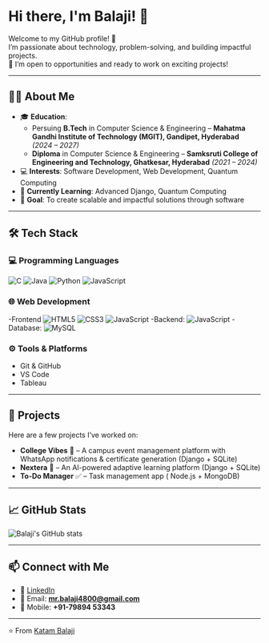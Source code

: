 # Hi there, I'm Balaji! 👋  

Welcome to my GitHub profile! 🚀  
I’m passionate about technology, problem-solving, and building impactful projects.  
💼 I’m open to opportunities and ready to work on exciting projects!  

---

## 👨‍🎓 About Me  
- 🎓 **Education**:  
    - Persuing **B.Tech** in Computer Science & Engineering – **Mahatma Gandhi Institute of Technology (MGIT), Gandipet, Hyderabad** *(2024 – 2027)*   
  - **Diploma** in Computer Science & Engineering – **Samksruti College of Engineering and Technology, Ghatkesar, Hyderabad**  *(2021 – 2024)* 
- 💻 **Interests**: Software Development, Web Development, Quantum Computing  
- 🌱 **Currently Learning**: Advanced Django, Quantum Computing  
- 🎯 **Goal**: To create scalable and impactful solutions through software  

---

## 🛠️ Tech Stack  

### 💻 Programming Languages 
![C](https://img.shields.io/badge/C-00599C?style=for-the-badge&logo=c&logoColor=white)
![Java](https://img.shields.io/badge/Java-ED8B00?style=for-the-badge&logo=java&logoColor=white)
![Python](https://img.shields.io/badge/Python-3776AB?style=for-the-badge&logo=python&logoColor=yellow)
![JavaScript](https://img.shields.io/badge/JavaScript-F7DF1E?style=for-the-badge&logo=javascript&logoColor=black)

### 🌐 Web Development  
-Frontend
![HTML5](https://img.shields.io/badge/HTML5-E34F26?style=for-the-badge&logo=html5&logoColor=white)
![CSS3](https://img.shields.io/badge/CSS3-1572B6?style=for-the-badge&logo=css3&logoColor=white)
![JavaScript](https://img.shields.io/badge/JavaScript-F7DF1E?style=for-the-badge&logo=javascript&logoColor=black)
-Backend:
![JavaScript](https://img.shields.io/badge/JavaScript-F7DF1E?style=for-the-badge&logo=javascript&logoColor=black)
-Database:
![MySQL](https://img.shields.io/badge/MySQL-00758F?style=for-the-badge&logo=mysql&logoColor=white)
<!--
- C, Python, Java, JavaScript  

### 🌐 Web Development  
- Frontend: HTML, CSS, JavaScript  
- Backend: Django 
- Database: MySQL
-->
### ⚙️ Tools & Platforms  
- Git & GitHub  
- VS Code  
- Tableau
---

## 🚀 Projects  
Here are a few projects I’ve worked on:  
- **College Vibes** 🎉 – A campus event management platform with WhatsApp notifications & certificate generation (Django + SQLite)
- **Nextera** 📘 – An AI-powered adaptive learning platform (Django + SQLite)   
- **To-Do Manager** ✅ – Task management app ( Node.js + MongoDB)  

---

## 📈 GitHub Stats  
![Balaji's GitHub stats](https://github-readme-stats.vercel.app/api?username=balaji78938&show_icons=true&theme=tokyonight)  
<!--
![Top Langs](https://github-readme-stats.vercel.app/api/top-langs/?username=balaji&layout=compact&theme=tokyonight)  
-->
---

## 📫 Connect with Me  
- 💼 [LinkedIn](https://www.linkedin.com/in/katam-balaji-402135282)  
- 📧 Email: **mr.balaji4800@gmail.com**
-  📱 Mobile: **+91-79894 53343** 
<!--
- 🌐 Portfolio: [yourportfolio.com](https://yourportfolio.com)  
-->
---

⭐️ From [Katam Balaji](https://github.com/balaji78938)  
